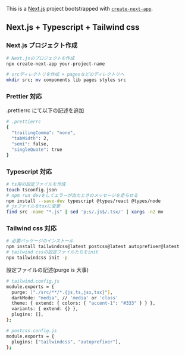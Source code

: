This is a [Next.js](https://nextjs.org/) project bootstrapped with [`create-next-app`](https://github.com/vercel/next.js/tree/canary/packages/create-next-app).

## Next.js + Typescript + Tailwind css

### Next.js プロジェクト作成

```bash
# Next.jsのプロジェクトを作成
npx create-next-app your-project-name

# srcディレクトリを作成 + pagesなどのディレクトリへ
mkdir src; mv components lib pages styles src

```

### Prettier 対応

.prettierrc にて以下の記述を追加

```bash
# .prettierrc
{
  "trailingComma": "none",
  "tabWidth": 2,
  "semi": false,
  "singleQuote": true
}

```

### Typescript 対応

```bash
# ts用の設定ファイルを作成
touch tsconfig.json
# npm run devをしてエラーが出たときのメッセージを走らせる
npm install --save-dev typescript @types/react @types/node
# jsファイルをtsxに変更
find src -name "*.js" | sed 'p;s/.js$/.tsx/' | xargs -n2 mv
```

### Tailwind css 対応

```bash
# 必要パッケージのインストール
npm install tailwindcss@latest postcss@latest autoprefixer@latest
# tailwind cssの設定ファイルたちをinit
npx tailwindcss init -p
```

設定ファイルの記述(purge is 大事)

```bash
# tailwind.config.js
module.exports = {
  purge: ["./src/**/*.{js,ts,jsx,tsx}"],
  darkMode: "media", // 'media' or 'class'
  theme: { extend: { colors: { "accent-1": "#333" } } },
  variants: { extend: {} },
  plugins: [],
};
```

```bash
# postcss.config.js
module.exports = {
  plugins: ["tailwindcss", "autoprefixer"],
};
```
